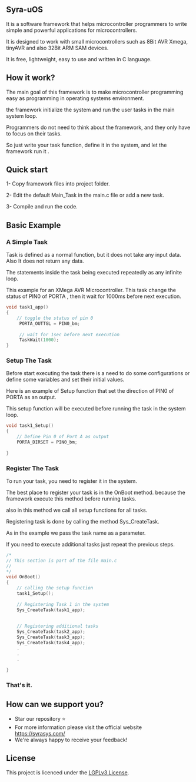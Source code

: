 ## Syra-uOS
It is a software framework that helps microcontroller programmers to write simple and powerful applications for microcontrollers.

It is designed to work with small microcontrollers such as 8Bit AVR Xmega, tinyAVR and also 32Bit ARM SAM devices.

It is free, lightweight, easy to use and written in C language.


## How it work?

The main goal of this framework is to make microcontroller programming easy as programming in operating systems environment.

the framework initialize the system and run the user tasks in the main system loop.

Programmers do not need to think about the framework, and they only have to focus on their tasks.

So just write your task function, define it in the system, and let the framework run it .


## Quick start
1- Copy framework files into project folder.

2- Edit the default Main_Task in the main.c file or add a new task.

3- Compile and run the code.


## Basic Example
### A Simple Task
Task is defined as a normal function, but it does not take any input data. Also It does not return any data.

The statements inside the task being executed repeatedly as any infinite loop.

This example for an XMega AVR Microcontroller. This task change the status of PIN0 of PORTA , then it wait for 1000ms before next execution.

```c
void task1_app()
{
    // toggle the status of pin 0
     PORTA_OUTTGL = PIN0_bm;
     
     // wait for 1sec before next execution
     TaskWait(1000);
}
```

### Setup The Task
Before start executing the task there is a need to do some configurations or define some variables and set their initial values.

Here is an example of Setup function that set the direction of PIN0 of PORTA as an output.

This setup function will be executed before running the task in the system loop.

```c
void task1_Setup()
{
    // Define Pin 0 of Port A as output
    PORTA_DIRSET = PIN0_bm;
    
}
```

### Register The Task
To run your task, you need to register it in the system.

The best place to register your task is in the OnBoot method. because the framework execute this method before running tasks.

also in this method we call all setup functions for all tasks.

Registering task is done by calling the method Sys_CreateTask.

As in the example we pass the task name as a parameter.

If you need to execute additional tasks just repeat the previous steps.

```c
/*
// This section is part of the file main.c
//
*/
void OnBoot()
{
    // calling the setup function
    task1_Setup();
    
    // Registering Task 1 in the system
    Sys_CreateTask(task1_app);
    
    
    // Registering additional tasks
    Sys_CreateTask(task2_app);
    Sys_CreateTask(task3_app);
    Sys_CreateTask(task4_app);
    .
    .
    .
        
}
```

### That's it.


## How can we support you?
- Star our repository :star:
- For more information please visit the official website https://syrasys.com/
- We're always happy to receive your feedback!

## License

This project is licenced under the [LGPLv3 License](https://opensource.org/licenses/LGPL-3.0).



